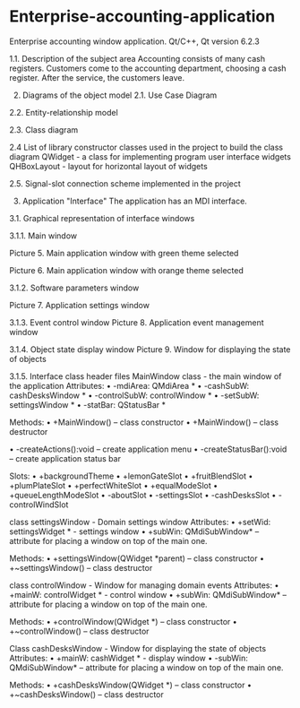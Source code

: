 # Enterprise-accounting-application
Enterprise accounting window application. Qt/C++, Qt version 6.2.3

1.1. Description of the subject area
Accounting consists of many cash registers. Customers come to the accounting department, choosing a cash register. After the service, the customers leave.

2. Diagrams of the object model
2.1. Use Case Diagram

2.2. Entity-relationship model

2.3. Class diagram

2.4 List of library constructor classes used in the project to build the class diagram
QWidget - a class for implementing program user interface widgets
QHBoxLayout - layout for horizontal layout of widgets

2.5. Signal-slot connection scheme implemented in the project

3. Application "Interface"
The application has an MDI interface.

3.1. Graphical representation of interface windows

3.1.1. Main window

Picture 5. Main application window with green theme selected

Picture 6. Main application window with orange theme selected

3.1.2. Software parameters window

Picture 7. Application settings window

3.1.3. Event control window
Picture 8. Application event management window

3.1.4. Object state display window
Picture 9. Window for displaying the state of objects

3.1.5. Interface class header files
MainWindow class - the main window of the application
Attributes:
• -mdiArea: QMdiArea *
• -cashSubW: cashDesksWindow *
• -controlSubW: controlWindow *
• -setSubW: settingsWindow *
• -statBar: QStatusBar *

Methods:
• +MainWindow() – class constructor
• +MainWindow() – class destructor

• -createActions():void – create application menu
• -createStatusBar():void – create application status bar

Slots:
• +backgroundTheme
• +lemonGateSlot
• +fruitBlendSlot
• +plumPlateSlot
• +perfectWhiteSlot
• +equalModeSlot
• +queueLengthModeSlot
• -aboutSlot
• -settingsSlot
• -cashDesksSlot
• -controlWindSlot


class settingsWindow - Domain settings window
Attributes:
• +setWid: settingsWidget * - settings window
• +subWin: QMdiSubWindow* – attribute for placing a window on top of the main one.

Methods:
• +settingsWindow(QWidget *parent) – class constructor
• +~settingsWindow() – class destructor


class controlWindow - Window for managing domain events
Attributes:
• +mainW: controlWidget * - control window
• +subWin: QMdiSubWindow* – attribute for placing a window on top of the main one.

Methods:
• +controlWindow(QWidget *) – class constructor
• +~controlWindow() – class destructor


Class cashDesksWindow - Window for displaying the state of objects
Attributes:
• +mainW: cashWidget * - display window
• -subWin: QMdiSubWindow* – attribute for placing a window on top of the main one.

Methods:
• +cashDesksWindow(QWidget *) – class constructor
• +~cashDesksWindow() – class destructor




